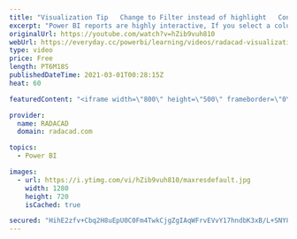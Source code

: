 ```yaml
---
title: "Visualization Tip   Change to Filter instead of highlight   Control the Interaction in Power BI"
excerpt: "Power BI reports are highly interactive, If you select a column in a column chart other charts will be highlighted. Selecting a slicer value will filter all other visuals in the report. This interactivity can be controlled easily. Despite the fact that this feature has been released in early phases of"
originalUrl: https://youtube.com/watch?v=hZib9vuh810
webUrl: https://everyday.cc/powerbi/learning/videos/radacad-visualization-tip-change-to-filter-instead-of-highlight-control-the-interaction-in-power-bi/
type: video
price: Free
length: PT6M18S
publishedDateTime: 2021-03-01T00:28:15Z
heat: 60

featuredContent: "<iframe width=\"800\" height=\"500\" frameborder=\"0\" src=\"https://www.youtube.com/embed/hZib9vuh810\" allow=\"accelerometer; autoplay; encrypted-media; gyroscope; picture-in-picture\" allowfullscreen></iframe>"

provider:
  name: RADACAD
  domain: radacad.com

topics:
  - Power BI

images:
  - url: https://i.ytimg.com/vi/hZib9vuh810/maxresdefault.jpg
    width: 1280
    height: 720
    isCached: true

secured: "HihE2zfv+Cbq2H8uEpU0C0Fm4TwkCjgZgIAqWFrvEVvY17hndbK3xB/L+SNY8qEatlFByarmy+MyK7ZkvZx/g2j7pw5qGTgJVKtEEhN3TbAhpdTFAhUcWZgRdOxDH76/PqJSi/v+CsftElLtMNWQXAOpo7+H0INM4fJZ0SO+wnBVVPY6VoO/VMin7pEiCG99k7Gmjz001moSQUHQGyszOZb870SHazvZQtZKqPgnRcVx9H4yz1WQXJFvwSY+f4R4On0WVQUYctc7wjRYLgOVuwpBCdGS8vR5bKeD5PFKh4ykdcEctTDmPOZAjMZf4ctpFQZ9R3yyVHEsDR7FIGNN+BMvrHZKtEZ5ARdfehwBPCmt55LS7hQpqdY9WkSGNuh8cv7kqjW4Dhu8VDpDAoXbRUijnTDBi1bNdSWJyR3Dpn4=;g3Ra9wbyFVdhv9mzEE9oZQ=="
---
```


